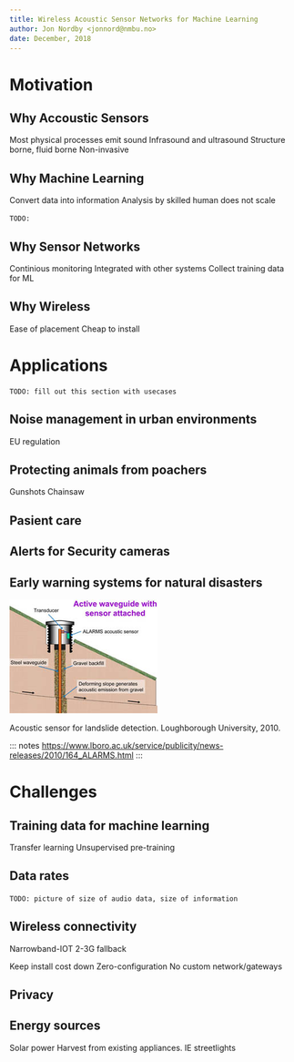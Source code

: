 ```yaml
---
title: Wireless Acoustic Sensor Networks for Machine Learning
author: Jon Nordby <jonnord@nmbu.no>
date: December, 2018
---
```



# Motivation

## Why Accoustic Sensors

Most physical processes emit sound
Infrasound and ultrasound
Structure borne, fluid borne
Non-invasive

## Why Machine Learning

Convert data into information
Analysis by skilled human does not scale

`TODO: `

## Why Sensor Networks

Continious monitoring
Integrated with other systems
Collect training data for ML 

## Why Wireless

Ease of placement
Cheap to install



# Applications

`TODO: fill out this section with usecases`

## Noise management in urban environments

EU regulation

## Protecting animals from poachers

Gunshots
Chainsaw

## Pasient care

## Alerts for Security cameras

## Early warning systems for natural disasters

![](./images/landslide-sensor.jpg)

Acoustic sensor for landslide detection. Loughborough University, 2010.

::: notes
https://www.lboro.ac.uk/service/publicity/news-releases/2010/164_ALARMS.html
:::



# Challenges

## Training data for machine learning

Transfer learning
Unsupervised pre-training

## Data rates

`TODO: picture of size of audio data, size of information` 

## Wireless connectivity

Narrowband-IOT
2-3G fallback

Keep install cost down
Zero-configuration
No custom network/gateways

## Privacy



## Energy sources

Solar power
Harvest from existing appliances. IE streetlights

